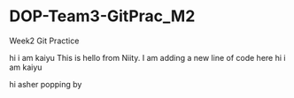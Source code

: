 # DOP-Team3-GitPrac_M2

Week2 Git Practice

hi i am kaiyu
This is hello from Niity. I am adding a new line of code here
hi i am kaiyu

hi asher popping by
